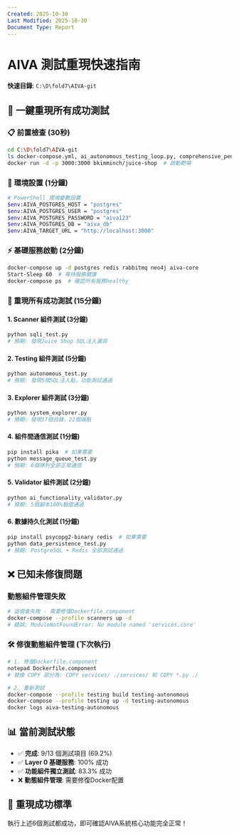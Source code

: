 ```yaml
---
Created: 2025-10-30
Last Modified: 2025-10-30
Document Type: Report
---
```


# AIVA 測試重現快速指南

**快速目錄**: `C:\D\fold7\AIVA-git`

## 🚀 一鍵重現所有成功測試

### 📋 前置檢查 (30秒)
```bash
cd C:\D\fold7\AIVA-git
ls docker-compose.yml, ai_autonomous_testing_loop.py, comprehensive_pentest_runner.py
docker run -d -p 3000:3000 bkimminch/juice-shop  # 啟動靶場
```

### 🔧 環境設置 (1分鐘)
```bash
# PowerShell 環境變數設置
$env:AIVA_POSTGRES_HOST = "postgres"
$env:AIVA_POSTGRES_USER = "postgres"
$env:AIVA_POSTGRES_PASSWORD = "aiva123"
$env:AIVA_POSTGRES_DB = "aiva_db"
$env:AIVA_TARGET_URL = "http://localhost:3000"
```

### ⚡ 基礎服務啟動 (2分鐘)
```bash
docker-compose up -d postgres redis rabbitmq neo4j aiva-core
Start-Sleep 60  # 等待服務健康
docker-compose ps  # 確認所有服務healthy
```

### 🎯 重現所有成功測試 (15分鐘)

#### 1. Scanner 組件測試 (3分鐘)
```bash
python sqli_test.py
# 預期: 發現Juice Shop SQL注入漏洞
```

#### 2. Testing 組件測試 (5分鐘)  
```bash
python autonomous_test.py
# 預期: 發現5個SQL注入點，功能測試通過
```

#### 3. Explorer 組件測試 (3分鐘)
```bash
python system_explorer.py  
# 預期: 發現17個目錄，22個端點
```

#### 4. 組件間通信測試 (1分鐘)
```bash
pip install pika  # 如果需要
python message_queue_test.py
# 預期: 6個隊列全部正常通信
```

#### 5. Validator 組件測試 (2分鐘)
```bash  
python ai_functionality_validator.py
# 預期: 5個腳本100%驗證通過
```

#### 6. 數據持久化測試 (1分鐘)
```bash
pip install psycopg2-binary redis  # 如果需要
python data_persistence_test.py
# 預期: PostgreSQL + Redis 全部測試通過
```

## ❌ 已知未修復問題

### 動態組件管理失敗
```bash
# 這個會失敗 - 需要修復Dockerfile.component
docker-compose --profile scanners up -d
# 錯誤: ModuleNotFoundError: No module named 'services.core'
```

### 🛠️ 修復動態組件管理 (下次執行)
```bash
# 1. 修復Dockerfile.component
notepad Dockerfile.component
# 替換 COPY 部分為: COPY services/ ./services/ 和 COPY *.py ./

# 2. 重新測試
docker-compose --profile testing build testing-autonomous
docker-compose --profile testing up -d testing-autonomous
docker logs aiva-testing-autonomous
```

## 📊 當前測試狀態
- ✅ **完成**: 9/13 個測試項目 (69.2%)
- ✅ **Layer 0 基礎服務**: 100% 成功
- ✅ **功能組件獨立測試**: 83.3% 成功  
- ❌ **動態組件管理**: 需要修復Docker配置

## 🎉 重現成功標準
執行上述6個測試都成功，即可確認AIVA系統核心功能完全正常！